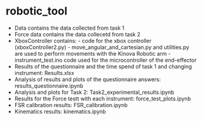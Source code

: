 # robotic_tool

- Data contains the data collected from task 1
- Force data contains the data collecetd from task 2
- XboxController contains:
        - code for the xbox controller (xboxController2.py)
        - move_angular_and_cartesian.py and utilities.py are used to perform movements with the Kinova Robotic arm
        -  instrument_test.ino code used for the microcontroller of the end-effector
- Results of the questionnaire and the time spend of task 1 and changing instrument: Results.xlsx
- Analysis of results and plots of the questionnaire answers: results_questionnaire.ipynb
- Analysis and plots for Task 2: Task2_experimental_results.ipynb
- Results for the Force testt with each instrument: force_test_plots.ipynb
- FSR calibration results: FSR_calibration.ipynb
- Kinematics results: kinematics.ipynb
